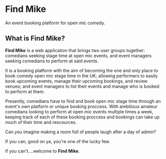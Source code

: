 # Find Mike

An event booking platform for open mic comedy.



## What is Find Mike?

**Find Mike** is a web application that brings two user groups together: comedians seeking stage time at open mic events, and event managers seeking comedians to perform at said events.

It is a booking platform with the aim of becoming the one and only place to book comedy open mic stage time in the UK; allowing performers to easily book upcoming events, manage their upcoming bookings, and review venues; and event managers to list their events and manage who is booked to perform at them.

Presently, comedians have to find and book open mic stage time through an event's own platform or unique booking proccess. With ambitious amateur comedians looking to perform at open mic events multiple times a week, keeping track of each of these booking proccess and bookings can take up much of their time and rescources. 

Can *you* imagine making a room full of people laugh after a day of admin? 

If you can, good on ya, you're one of the lucky few.

If you can't....welcome to **Find Mike**.